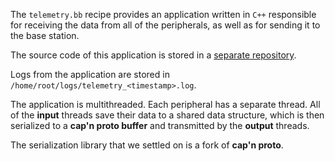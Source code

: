 The `telemetry.bb` recipe provides an application written in `C++` responsible for receiving the data from all of the peripherals, as well as for sending it to the base station.

The source code of this application is stored in a [separate repository](https://github.com/HydrogreenPollub/rp4-telemetry).

Logs from the application are stored in `/home/root/logs/telemetry_<timestamp>.log`.

The application is multithreaded. Each peripheral has a separate thread. All of the **input** threads save their data to a shared data structure, which is then serialized to a **cap'n proto buffer** and transmitted by the **output** threads.

The serialization library that we settled on is a fork of **cap'n proto**.